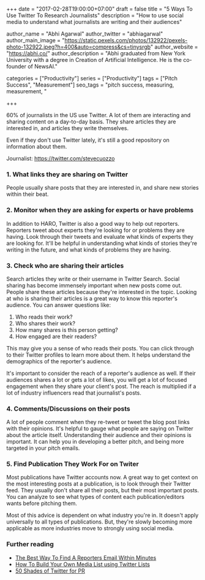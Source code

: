 +++
date = "2017-02-28T19:00:00+07:00"
draft = false
title = "5 Ways To Use Twitter To Research Journalists"
description = "How to use social media to understand what journalists are writing and their audiences"

author_name = "Abhi Agarwal"
author_twitter = "abhiagarwal"
author_main_image = "https://static.pexels.com/photos/132922/pexels-photo-132922.jpeg?h=400&auto=compress&cs=tinysrgb"
author_website = "https://abhi.co/"
author_description = "Abhi graduated from New York University with a degree in Creation of Artificial Intelligence. He is the co-founder of NewsAI."

categories = ["Productivity"]
series = ["Productivity"]
tags = ["Pitch Success", "Measurement"]
seo_tags = "pitch success, measuring, measurement, "

+++

60% of journalists in the US use Twitter. A lot of them are interacting and sharing content on a day-to-day basis. They share articles they are interested in, and articles they write themselves.

Even if they don't use Twitter lately, it's still a good repository on information about them.

Journalist: https://twitter.com/stevecuozzo

### 1. What links they are sharing on Twitter

People usually share posts that they are interested in, and share new stories within their beat. 

### 2. Monitor when they are asking for experts or have problems

In addition to HARO, Twitter is also a good way to help out reporters. Reporters tweet about experts they're looking for or problems they are having. Look through their tweets and evaluate what kinds of experts they are looking for. It'll be helpful in understanding what kinds of stories they're writing in the future, and what kinds of problems they are having.

### 3. Check who are sharing their articles

Search articles they write or their username in Twitter Search. Social sharing has become immensely important when new posts come out. People share these articles because they're interested in the topic. Looking at who is sharing their articles is a great way to know this reporter's audience. You can answer questions like:

1. Who reads their work?
2. Who shares their work?
3. How many shares is this person getting?
4. How engaged are their readers?

This may give you a sense of who reads their posts. You can click through to their Twitter profiles to learn more about them. It helps understand the demographics of the reporter's audience.

It's important to consider the reach of a reporter's audience as well. If their audiences shares a lot or gets a lot of likes, you will get a lot of focused engagement when they share your client's post. The reach is multiplied if a lot of industry influencers read that journalist's posts.

### 4. Comments/Discussions on their posts

A lot of people comment when they re-tweet or tweet the blog post links with their opinions. It's helpful to gauge what people are saying on Twitter about the article itself. Understanding their audience and their opinions is important. It can help you in developing a better pitch, and being more targeted in your pitch emails.

### 5. Find Publication They Work For on Twiter

Most publications have Twitter accounts now. A great way to get context on the most interesting posts at a publication, is to look through their Twitter feed. They usually don't share all their posts, but their most important posts. You can analyze to see what types of content each publication/editors wants before pitching them.

Most of this advice is dependent on what industry you're in. It doesn't apply universally to all types of publications. But, they're slowly becoming more applicable as more industries move to strongly using social media.

### Further reading

- [The Best Way To Find A Reporters Email Within Minutes](https://www.newsai.co/blog/easily-find-a-reporters-email/)
- [How To Build Your Own Media List using Twitter Lists](https://www.newsai.co/blog/twitter-lists-to-find-journalists/)
- [50 Shades of Twitter for PR](http://socialprchat.com/50-shades-of-twitter-for-pr/)